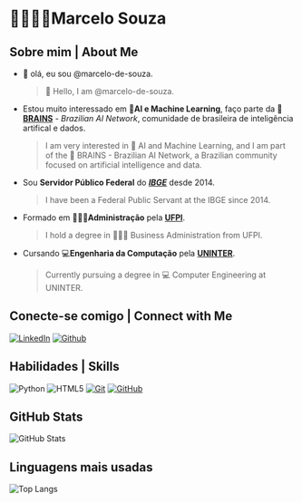 # 👨🏽‍💻📖Marcelo Souza
## Sobre mim | About Me
- 👋 olá, eu sou @marcelo-de-souza.
  >👋 Hello, I am @marcelo-de-souza.

- Estou muito interessado em 🤖**AI e Machine Learning**, faço parte da 🧠 **[BRAINS](https://brains.dev/)** - *Brazilian AI Network*, comunidade de brasileira de inteligência artifical e dados.
  >I am very interested in 🤖 AI and Machine Learning, and I am part of the 🧠 BRAINS - Brazilian AI Network, a Brazilian community focused on artificial intelligence and data.

- Sou **Servidor Público Federal** do ***[IBGE](https://www.ibge.gov.br/)*** desde 2014.
  >I have been a Federal Public Servant at the IBGE since 2014.

- Formado em 🧑🏽‍💼**Administração** pela **[UFPI](https://ufpi.br/)**.
  >I hold a degree in 🧑🏽‍💼 Business Administration from UFPI.

- Cursando 💻**Engenharia da Computação** pela **[UNINTER](https://www.uninter.com/)**.
  >Currently pursuing a degree in 💻 Computer Engineering at UNINTER.


## Conecte-se comigo | Connect with Me
[![LinkedIn](https://img.shields.io/badge/LinkedIn-0077B5?style=for-the-badge&logo=linkedin&logoColor=white)](https://www.linkedin.com/in/marcelo-souza-953605221/)
[![Github](https://img.shields.io/badge/Github-000?style=for-the-badge&logo=Github&logoColor=fffff)](https://github.com/marcelo-de-souza)

## Habilidades | Skills
![Python](https://img.shields.io/badge/python-3670A0?style=for-the-badge&logo=python&logoColor=ffdd54)
![HTML5](https://img.shields.io/badge/HTML5-E34F26?style=for-the-badge&logo=html5&logoColor=white)
[![Git](https://img.shields.io/badge/Git-000?style=for-the-badge&logo=git&logoColor=E94D5F)](https://git-scm.com/doc)
[![GitHub](https://img.shields.io/badge/GitHub-000?style=for-the-badge&logo=github&logoColor=30A3DC)](https://docs.github.com/)


## GitHub Stats
![GitHub Stats](https://github-readme-stats.vercel.app/api?username=marcelo-de-souza&theme=transparent&bg_color=000&border_color=30A3DC&show_icons=true&icon_color=30A3DC&title_color=E94D5F&text_color=FFF)
## Linguagens mais usadas
![Top Langs](https://github-readme-stats-git-masterrstaa-rickstaa.vercel.app/api/top-langs/?username=marcelo-de-souza&layout=compact&bg_color=000&border_color=30A3DC&title_color=E94D5F&text_color=FFF)
